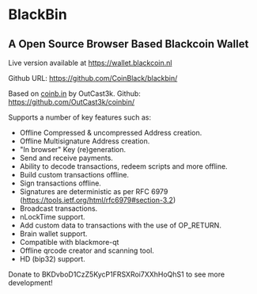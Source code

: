 # BlackBin

## A Open Source Browser Based Blackcoin Wallet
Live version available at https://wallet.blackcoin.nl

Github URL: https://github.com/CoinBlack/blackbin/

Based on [coinb.in](http://coinb.in/) by OutCast3k. Github: https://github.com/OutCast3k/coinbin/

Supports a number of key features such as: 
- Offline Compressed & uncompressed Address creation.
- Offline Multisignature Address creation.
- "In browser" Key (re)generation. 
- Send and receive payments.
- Ability to decode transactions, redeem scripts and more offline.
- Build custom transactions offline.
- Sign transactions offline.
- Signatures are deterministic as per RFC 6979 (https://tools.ietf.org/html/rfc6979#section-3.2)
- Broadcast transactions.
- nLockTime support.
- Add custom data to transactions with the use of OP_RETURN.
- Brain wallet support.
- Compatible with blackmore-qt
- Offline qrcode creator and scanning tool.
- HD (bip32) support.

Donate to BKDvboD1CzZ5KycP1FRSXRoi7XXhHoQhS1 to see more development!

